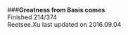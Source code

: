 ###__Greatness from Basis comes__    
Finished 214/374       
Reetsee.Xu last updated on 2016.09.04               
